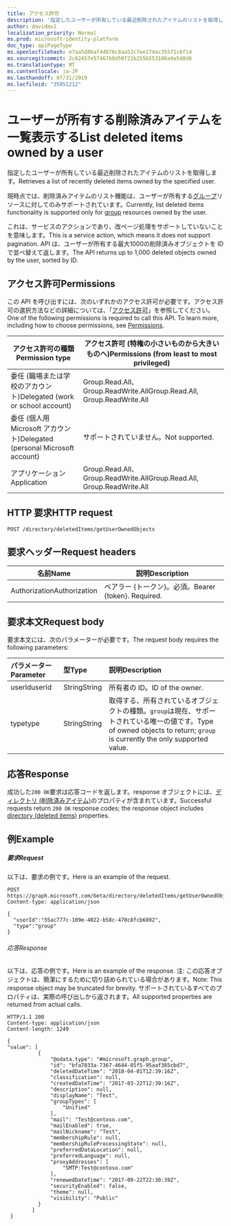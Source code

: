 ```yaml
---
title: アクセス許可
description: '指定したユーザーが所有している最近削除されたアイテムのリストを取得します。  '
author: davidmu1
localization_priority: Normal
ms.prod: microsoft-identity-platform
doc_type: apiPageType
ms.openlocfilehash: e7aa5d86af4d076c8aa52c7ee174ac355f1c6f14
ms.sourcegitcommit: 2c62457e57467b8d50f21b255b553106a9a5d8d6
ms.translationtype: MT
ms.contentlocale: ja-JP
ms.lasthandoff: 07/31/2019
ms.locfileid: "35951212"
---
```

# <a name="list-deleted-items-owned-by-a-user"></a><span data-ttu-id="d0e0d-103">**ユーザーが所有する削除済みアイテムを一覧表示する**</span><span class="sxs-lookup"><span data-stu-id="d0e0d-103">**List deleted items owned by a user**</span></span>

<span data-ttu-id="d0e0d-104">指定したユーザーが所有している最近削除されたアイテムのリストを取得します。</span><span class="sxs-lookup"><span data-stu-id="d0e0d-104">Retrieves a list of recently deleted items owned by the specified user.</span></span>  

<span data-ttu-id="d0e0d-105">現時点では、削除済みアイテムのリスト機能は、ユーザーが所有する[グループ](../resources/group.md)リソースに対してのみサポートされています。</span><span class="sxs-lookup"><span data-stu-id="d0e0d-105">Currently, list deleted items functionality is supported only for [group](../resources/group.md) resources owned by the user.</span></span>

<span data-ttu-id="d0e0d-106">これは、サービスのアクションであり、改ページ処理をサポートしていないことを意味します。</span><span class="sxs-lookup"><span data-stu-id="d0e0d-106">This is a service action, which means it does not support pagination.</span></span>  <span data-ttu-id="d0e0d-107">API は、ユーザーが所有する最大1000の削除済みオブジェクトを ID で並べ替えて返します。</span><span class="sxs-lookup"><span data-stu-id="d0e0d-107">The API returns up to 1,000 deleted objects owned by the user, sorted by ID.</span></span>

## <a name="permissions"></a><span data-ttu-id="d0e0d-108">アクセス許可</span><span class="sxs-lookup"><span data-stu-id="d0e0d-108">Permissions</span></span>

<span data-ttu-id="d0e0d-p102">この API を呼び出すには、次のいずれかのアクセス許可が必要です。アクセス許可の選択方法などの詳細については、「[アクセス許可](https://developer.microsoft.com/graph/docs/concepts/permissions_reference)」を参照してください。</span><span class="sxs-lookup"><span data-stu-id="d0e0d-p102">One of the following permissions is required to call this API. To learn more, including how to choose permissions, see [Permissions](https://developer.microsoft.com/graph/docs/concepts/permissions_reference).</span></span>

| <span data-ttu-id="d0e0d-111">アクセス許可の種類</span><span class="sxs-lookup"><span data-stu-id="d0e0d-111">Permission type</span></span> | <span data-ttu-id="d0e0d-112">アクセス許可 (特権の小さいものから大きいものへ)</span><span class="sxs-lookup"><span data-stu-id="d0e0d-112">Permissions (from least to most privileged)</span></span> |
| --- | --- |
| <span data-ttu-id="d0e0d-113">委任 (職場または学校のアカウント)</span><span class="sxs-lookup"><span data-stu-id="d0e0d-113">Delegated (work or school account)</span></span> | <span data-ttu-id="d0e0d-114">Group.Read.All、Group.ReadWrite.All</span><span class="sxs-lookup"><span data-stu-id="d0e0d-114">Group.Read.All, Group.ReadWrite.All</span></span> |
| <span data-ttu-id="d0e0d-115">委任 (個人用 Microsoft アカウント)</span><span class="sxs-lookup"><span data-stu-id="d0e0d-115">Delegated (personal Microsoft account)</span></span> |  <span data-ttu-id="d0e0d-116">サポートされていません。</span><span class="sxs-lookup"><span data-stu-id="d0e0d-116">Not supported.</span></span> |
| <span data-ttu-id="d0e0d-117">アプリケーション</span><span class="sxs-lookup"><span data-stu-id="d0e0d-117">Application</span></span> | <span data-ttu-id="d0e0d-118">Group.Read.All、Group.ReadWrite.All</span><span class="sxs-lookup"><span data-stu-id="d0e0d-118">Group.Read.All, Group.ReadWrite.All</span></span>  |

## <a name="http-request"></a><span data-ttu-id="d0e0d-119">HTTP 要求</span><span class="sxs-lookup"><span data-stu-id="d0e0d-119">HTTP request</span></span>

``` http
POST /directory/deletedItems/getUserOwnedObjects
```

## <a name="request-headers"></a><span data-ttu-id="d0e0d-120">要求ヘッダー</span><span class="sxs-lookup"><span data-stu-id="d0e0d-120">Request headers</span></span>

| <span data-ttu-id="d0e0d-121">名前</span><span class="sxs-lookup"><span data-stu-id="d0e0d-121">Name</span></span>          | <span data-ttu-id="d0e0d-122">説明</span><span class="sxs-lookup"><span data-stu-id="d0e0d-122">Description</span></span>               |
| ------------- | ------------------------- |
| <span data-ttu-id="d0e0d-123">Authorization</span><span class="sxs-lookup"><span data-stu-id="d0e0d-123">Authorization</span></span> | <span data-ttu-id="d0e0d-p103">ベアラー {トークン}。必須。</span><span class="sxs-lookup"><span data-stu-id="d0e0d-p103">Bearer {token}. Required.</span></span> |

## <a name="request-body"></a><span data-ttu-id="d0e0d-126">要求本文</span><span class="sxs-lookup"><span data-stu-id="d0e0d-126">Request body</span></span>

<span data-ttu-id="d0e0d-127">要求本文には、次のパラメーターが必要です。</span><span class="sxs-lookup"><span data-stu-id="d0e0d-127">The request body requires the following parameters:</span></span>

| <span data-ttu-id="d0e0d-128">パラメーター</span><span class="sxs-lookup"><span data-stu-id="d0e0d-128">Parameter</span></span>    | <span data-ttu-id="d0e0d-129">型</span><span class="sxs-lookup"><span data-stu-id="d0e0d-129">Type</span></span> |<span data-ttu-id="d0e0d-130">説明</span><span class="sxs-lookup"><span data-stu-id="d0e0d-130">Description</span></span>|
|:---------------|:--------|:----------|
|<span data-ttu-id="d0e0d-131">userId</span><span class="sxs-lookup"><span data-stu-id="d0e0d-131">userId</span></span>|<span data-ttu-id="d0e0d-132">String</span><span class="sxs-lookup"><span data-stu-id="d0e0d-132">String</span></span>|<span data-ttu-id="d0e0d-133">所有者の ID。</span><span class="sxs-lookup"><span data-stu-id="d0e0d-133">ID of the owner.</span></span>|
|<span data-ttu-id="d0e0d-134">type</span><span class="sxs-lookup"><span data-stu-id="d0e0d-134">type</span></span>|<span data-ttu-id="d0e0d-135">String</span><span class="sxs-lookup"><span data-stu-id="d0e0d-135">String</span></span>|<span data-ttu-id="d0e0d-136">取得する、所有されているオブジェクトの種類。`group`は現在、サポートされている唯一の値です。</span><span class="sxs-lookup"><span data-stu-id="d0e0d-136">Type of owned objects to return; `group` is currently the only supported value.</span></span>|


## <a name="response"></a><span data-ttu-id="d0e0d-137">応答</span><span class="sxs-lookup"><span data-stu-id="d0e0d-137">Response</span></span>

<span data-ttu-id="d0e0d-138">成功した`200 OK`要求は応答コードを返します。response オブジェクトには、[ディレクトリ (削除済みアイテム)](../resources/directory.md)のプロパティが含まれています。</span><span class="sxs-lookup"><span data-stu-id="d0e0d-138">Successful requests return `200 OK` response codes; the response object includes [directory (deleted items)](../resources/directory.md) properties.</span></span>

## <a name="example"></a><span data-ttu-id="d0e0d-139">例</span><span class="sxs-lookup"><span data-stu-id="d0e0d-139">Example</span></span>

##### <a name="request"></a><span data-ttu-id="d0e0d-140">要求</span><span class="sxs-lookup"><span data-stu-id="d0e0d-140">Request</span></span>

<span data-ttu-id="d0e0d-141">以下は、要求の例です。</span><span class="sxs-lookup"><span data-stu-id="d0e0d-141">Here is an example of the request.</span></span>

``` http
POST https://graph.microsoft.com/beta/directory/deletedItems/getUserOwnedObjects
Content-type: application/json

{
  "userId":"55ac777c-109e-4022-b58c-470c8fcb6892",
  "type":"group"
}
```

###### <a name="response"></a><span data-ttu-id="d0e0d-142">応答</span><span class="sxs-lookup"><span data-stu-id="d0e0d-142">Response</span></span>

<span data-ttu-id="d0e0d-143">以下は、応答の例です。</span><span class="sxs-lookup"><span data-stu-id="d0e0d-143">Here is an example of the response.</span></span> <span data-ttu-id="d0e0d-144">注: この応答オブジェクトは、簡潔にするために切り詰められている場合があります。</span><span class="sxs-lookup"><span data-stu-id="d0e0d-144">Note: This response object may be truncated for brevity.</span></span> <span data-ttu-id="d0e0d-145">サポートされているすべてのプロパティは、実際の呼び出しから返されます。</span><span class="sxs-lookup"><span data-stu-id="d0e0d-145">All supported properties are returned from actual calls.</span></span>

``` http
HTTP/1.1 200
Content-type: application/json
Content-length: 1249

{
"value": [
          {
              "@odata.type": "#microsoft.graph.group",
              "id": "bfa7033a-7367-4644-85f5-95aaf385cbd7",
              "deletedDateTime": "2018-04-01T12:39:16Z",
              "classification": null,
              "createdDateTime": "2017-03-22T12:39:16Z",
              "description": null,
              "displayName": "Test",
              "groupTypes": [
                  "Unified"
              ],
              "mail": "Test@contoso.com",
              "mailEnabled": true,
              "mailNickname": "Test",
              "membershipRule": null,
              "membershipRuleProcessingState": null,
              "preferredDataLocation": null,
              "preferredLanguage": null,
              "proxyAddresses": [
                  "SMTP:Test@contoso.com"
              ],
              "renewedDateTime": "2017-09-22T22:30:39Z",
              "securityEnabled": false,
              "theme": null,
              "visibility": "Public"
          } 
        ]
 }
```


